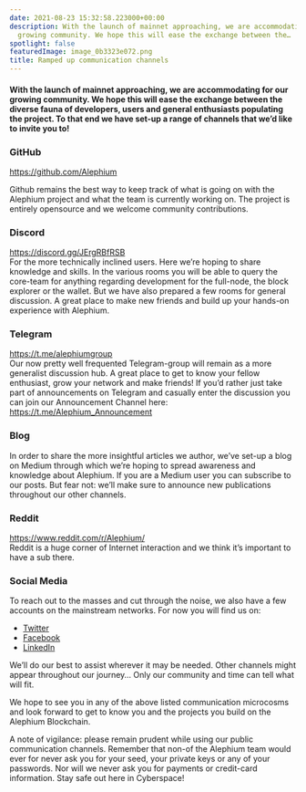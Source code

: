```yaml
---
date: 2021-08-23 15:32:58.223000+00:00
description: With the launch of mainnet approaching, we are accommodating for our
  growing community. We hope this will ease the exchange between the…
spotlight: false
featuredImage: image_0b3323e072.png
title: Ramped up communication channels
---
```


#### With the launch of mainnet approaching, we are accommodating for our growing community. We hope this will ease the exchange between the diverse fauna of developers, users and general enthusiasts populating the project. To that end we have set-up a range of channels that we’d like to invite you to!

### GitHub

<a href="https://github.com/Alephium" class="markup--anchor markup--p-anchor" data-href="https://github.com/Alephium" rel="nofollow noopener" target="_blank">https://github.com/Alephium</a>

Github remains the best way to keep track of what is going on with the Alephium project and what the team is currently working on. The project is entirely opensource and we welcome community contributions.

### Discord

<a href="https://discord.gg/JErgRBfRSB" class="markup--anchor markup--p-anchor" data-href="https://discord.gg/JErgRBfRSB" rel="nofollow noopener" target="_blank">https://discord.gg/JErgRBfRSB</a>  
For the more technically inclined users. Here we’re hoping to share knowledge and skills. In the various rooms you will be able to query the core-team for anything regarding development for the full-node, the block explorer or the wallet. But we have also prepared a few rooms for general discussion. A great place to make new friends and build up your hands-on experience with Alephium.

### Telegram

<a href="https://t.me/alephiumgroup" class="markup--anchor markup--p-anchor" data-href="https://t.me/alephiumgroup" rel="nofollow noopener noopener" target="_blank">https://t.me/alephiumgroup</a>  
Our now pretty well frequented Telegram-group will remain as a more generalist discussion hub. A great place to get to know your fellow enthusiast, grow your network and make friends! If you’d rather just take part of announcements on Telegram and casually enter the discussion you can join our Announcement Channel here: <a href="https://t.me/Alephium_Announcement" class="markup--anchor markup--p-anchor" data-href="https://t.me/Alephium_Announcement" rel="nofollow noopener noopener" target="_blank">https://t.me/Alephium_Announcement</a>

### Blog

In order to share the more insightful articles we author, we’ve set-up a blog on Medium through which we’re hoping to spread awareness and knowledge about Alephium. If you are a Medium user you can subscribe to our posts. But fear not: we’ll make sure to announce new publications throughout our other channels.

### Reddit

<a href="https://www.reddit.com/r/Alephium/" class="markup--anchor markup--p-anchor" data-href="https://www.reddit.com/r/Alephium/" rel="nofollow noopener noopener" target="_blank">https://www.reddit.com/r/Alephium/</a>  
Reddit is a huge corner of Internet interaction and we think it’s important to have a sub there.

### Social Media

To reach out to the masses and cut through the noise, we also have a few accounts on the mainstream networks. For now you will find us on:

- <a href="https://twitter.com/alephium" class="markup--anchor markup--li-anchor" data-href="https://twitter.com/alephium" rel="nofollow noopener noopener" target="_blank">Twitter</a>
- <a href="https://www.facebook.com/alephium" class="markup--anchor markup--li-anchor" data-href="https://www.facebook.com/alephium" rel="nofollow noopener noopener" target="_blank">Facebook</a>
- <a href="https://www.linkedin.com/company/alephium/" class="markup--anchor markup--li-anchor" data-href="https://www.linkedin.com/company/alephium/" rel="nofollow noopener noopener" target="_blank">LinkedIn</a>

We’ll do our best to assist wherever it may be needed. Other channels might appear throughout our journey… Only our community and time can tell what will fit.

We hope to see you in any of the above listed communication microcosms and look forward to get to know you and the projects you build on the Alephium Blockchain.

A note of vigilance: please remain prudent while using our public communication channels. Remember that non-of the Alephium team would ever for never ask you for your seed, your private keys or any of your passwords. Nor will we never ask you for payments or credit-card information. Stay safe out here in Cyberspace!
